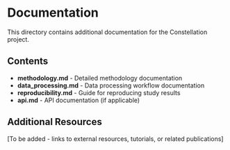 # Documentation

This directory contains additional documentation for the Constellation project.

## Contents

- **methodology.md** - Detailed methodology documentation
- **data_processing.md** - Data processing workflow documentation
- **reproducibility.md** - Guide for reproducing study results
- **api.md** - API documentation (if applicable)

## Additional Resources

[To be added - links to external resources, tutorials, or related publications]
